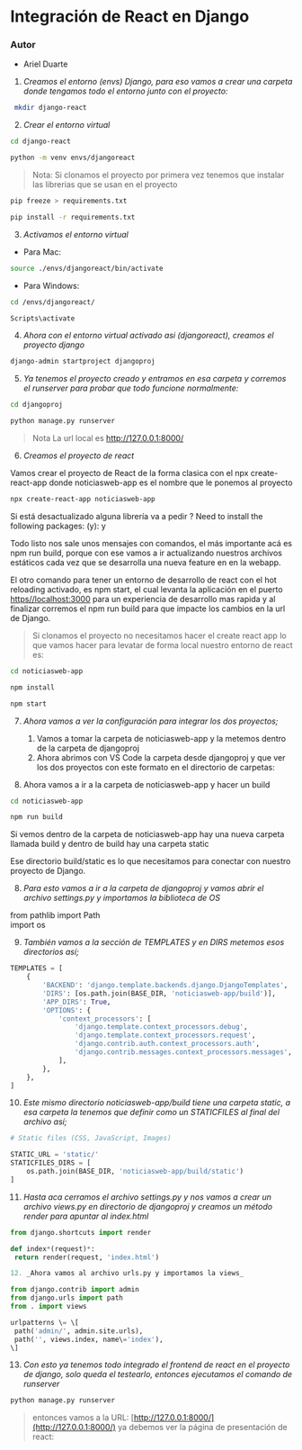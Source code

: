 # Integración de React en Django

### Autor

- Ariel Duarte

1. _Creamos el entorno (envs) Django, para eso vamos a crear una carpeta donde tengamos todo el entorno junto con el proyecto:_

```bash
 mkdir django-react
```

2. _Crear el entorno virtual_

```bash
cd django-react
```

```bash
python -m venv envs/djangoreact
```

> Nota: Si clonamos el proyecto por primera vez tenemos que instalar las librerias que se usan en el proyecto

```bash
pip freeze > requirements.txt
```

```bash
pip install -r requirements.txt
```

3. _Activamos el entorno virtual_

- Para Mac:

```bash
source ./envs/djangoreact/bin/activate
```

- Para Windows:

```bash
cd /envs/djangoreact/
```

```bash
Scripts\activate
```

4. _Ahora con el entorno virtual activado asi (djangoreact), creamos el proyecto django_

```bash
django-admin startproject djangoproj
```

5. _Ya tenemos el proyecto creado y entramos en esa carpeta y corremos el runserver para probar que todo funcione normalmente:_

```bash
cd djangoproj
```

```bash
python manage.py runserver
```

> Nota La url local es http://127.0.0.1:8000/

6. _Creamos el proyecto de react_

Vamos crear el proyecto de React de la forma clasica con el npx create-react-app donde noticiasweb-app es el nombre que le ponemos al proyecto

```bash
npx create-react-app noticiasweb-app
```

Si está desactualizado alguna librería va a pedir ? Need to install the following packages: (y): y

Todo listo nos sale unos mensajes con comandos, el más importante acá es npm run build, porque con ese vamos a ir actualizando nuestros archivos estáticos cada vez que se desarrolla una nueva feature en en la webapp.

El otro comando para tener un entorno de desarrollo de react con el hot reloading activado, es npm start, el cual levanta la aplicación en el puerto [https//localhost:3000](https://3000) para un experiencia de desarrollo mas rapida y al finalizar corremos el npm run build para que impacte los cambios en la url de Django.

> Si clonamos el proyecto no necesitamos hacer el create react app lo que vamos hacer para levatar de forma local nuestro entorno de react es:

```bash
cd noticiasweb-app
```

```bash
npm install
```

```bash
npm start
```

7. _Ahora vamos a ver la configuración para integrar los dos proyectos;_

   1. Vamos a tomar la carpeta de noticiasweb-app y la metemos dentro de la carpeta de djangoproj
   2. Ahora abrimos con VS Code la carpeta desde djangoproj y que ver los dos proyectos con este formato en el directorio de carpetas:

8. Ahora vamos a ir a la carpeta de noticiasweb-app y hacer un build

```bash
cd noticiasweb-app
```

```bash
npm run build
```

Si vemos dentro de la carpeta de noticiasweb-app hay una nueva carpeta llamada build y dentro de build hay una carpeta static

Ese directorio build/static es lo que necesitamos para conectar con nuestro proyecto de Django.

8. _Para esto vamos a ir a la carpeta de djangoproj y vamos abrir el archivo settings.py y importamos la biblioteca de OS_

from pathlib import Path  
import os

9. _También vamos a la sección de TEMPLATES y en DIRS metemos esos directorios así;_

```python
TEMPLATES = [
    {
        'BACKEND': 'django.template.backends.django.DjangoTemplates',
        'DIRS': [os.path.join(BASE_DIR, 'noticiasweb-app/build')],
        'APP_DIRS': True,
        'OPTIONS': {
            'context_processors': [
                'django.template.context_processors.debug',
                'django.template.context_processors.request',
                'django.contrib.auth.context_processors.auth',
                'django.contrib.messages.context_processors.messages',
            ],
        },
    },
]
```

10. _Este mismo directorio noticiasweb-app/build tiene una carpeta static, a esa carpeta la tenemos que definir como un STATICFILES al final del archivo así;_

```python
# Static files (CSS, JavaScript, Images)

STATIC_URL = 'static/'
STATICFILES_DIRS = [
    os.path.join(BASE_DIR, 'noticiasweb-app/build/static')
]

```

11. _Hasta aca cerramos el archivo settings.py y nos vamos a crear un archivo views.py en directorio de djangoproj y creamos un método render para apuntar al index.html_

```python
from django.shortcuts import render

def index*(request)*:
 return render(request, 'index.html')

12. _Ahora vamos al archivo urls.py y importamos la views_

from django.contrib import admin
from django.urls import path
from . import views

urlpatterns \= \[
 path('admin/', admin.site.urls),
 path('', views.index, name\='index'),
\]

```

13. _Con esto ya tenemos todo integrado el frontend de react en el proyecto de django, solo queda el testearlo, entonces ejecutamos el comando de runserver_

```bash
python manage.py runserver
```

> entonces vamos a la URL: [http://127.0.0.1:8000/](http://127.0.0.1:8000/) ya debemos ver la página de presentación de react:
